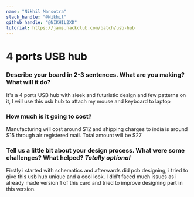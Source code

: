 ```yaml
---
name: "Nikhil Mansotra"
slack_handle: "@Nikhil"
github_handle: "@NIKHIL2XD"
tutorial: https://jams.hackclub.com/batch/usb-hub
---
```


# 4 ports USB hub

### Describe your board in 2-3 sentences. What are you making? What will it do? 

It's a 4 ports USB hub with sleek and futuristic design and few patterns on it, I will use this usb hub to attach my mouse and keyboard to laptop

### How much is it going to cost?

Manufacturing will cost around $12 and shipping charges to india is around $15 through air registered mail. Total amount will be $27


### Tell us a little bit about your design process. What were some challenges? What helped? ***Totally optional***
Firstly i started with schematics and afterwards did pcb designing, i tried to give this usb hub unique and a cool look. I did't faced much issues as i already made version 1 of this card and tried to improve designing part in this version.
